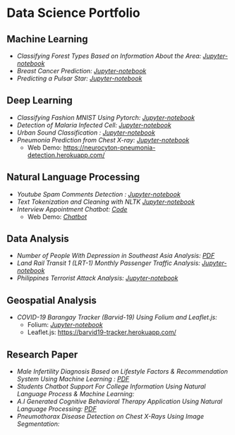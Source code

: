 # Data Science Portfolio

## Machine Learning
* *Classifying Forest Types Based on Information About the Area:* *[Jupyter-notebook](https://github.com/gabbygab1233/Data-Science-Portfolio/blob/master/Machine-learning/the-forest-zero-to-hero.ipynb)*
* *Breast Cancer Prediction:* *[Jupyter-notebook](https://github.com/gabbygab1233/Data-Science-Portfolio/blob/master/Machine-learning/breast-cancer-prediction-case-study.ipynb)*
* *Predicting a Pulsar Star:* *[Jupyter-notebook](https://github.com/gabbygab1233/Data-Science-Portfolio/blob/master/Machine-learning/i-see-stars.ipynb)*


## Deep Learning

* *Classifying Fashion MNIST Using Pytorch:* *[Jupyter-notebook](https://github.com/gabbygab1233/Data-Science-Portfolio/blob/master/Deep-learning/Classifying_FashionMnist.ipynb)*
* *Detection of Malaria Infected Cell:* *[Jupyter-notebook](https://github.com/gabbygab1233/Data-Science-Portfolio/blob/master/Deep-learning/detection-of-malaria-infected-cell-fastai-v2.ipynb)*
* *Urban Sound Classification :* *[Jupyter-notebook](https://github.com/gabbygab1233/Data-Science-Portfolio/blob/master/Deep-learning/URBANSOUND%20CLASSIFICATION.ipynb)*
* *Pneumonia Prediction from Chest X-ray:* *[Jupyter-notebook](https://github.com/gabbygab1233/Data-Science-Portfolio/blob/master/Deep-learning/pneumonia-prediction-pytorch-fastai.ipynb)*
     * Web Demo: https://neurocyton-pneumonia-detection.herokuapp.com/

## Natural Language Processing

* *Youtube Spam Comments Detection :* *[Jupyter-notebook](https://github.com/gabbygab1233/Data-Science-Portfolio/blob/master/Natural-language-process/youtube-spam-classifier.ipynb)*
* *Text Tokenization and Cleaning with NLTK* *[Jupyter-notebook](https://github.com/gabbygab1233/Data-Science-Portfolio/blob/master/Natural-language-process/Text%20tokenization%20and%20cleaning/Text%20Tokenization%20and%20Cleaning%20with%20NLTK.ipynb)*
* *Interview Appointment Chatbot:* *[Code](https://github.com/gabbygab1233/Data-Science-Portfolio/tree/master/Natural-language-process/Interview_Appointment_Chatbot)*
    * Web Demo: *[Chatbot](https://gabbygab1233.github.io/gabbiee/)*

## Data Analysis

* *Number of People With Depression in Southeast Asia Analysis:* *[PDF](https://github.com/gabbygab1233/Data-Science-Portfolio/blob/master/Data-analysis/Data%20Analytics%20AlphaBeta.pdf)*
* *Land Rail Transit 1 (LRT-1) Monthly Passenger Traffic Analysis:* *[Jupyter-notebook](https://github.com/gabbygab1233/Data-Science-Portfolio/blob/master/Data-analysis/A-Train.ipynb)*
* *Philippines Terrorist Attack Analysis:* *[Jupyter-notebook](https://github.com/gabbygab1233/Data-Science-Portfolio/blob/master/Data-analysis/terrorism-in-the-philippines.ipynb)*

## Geospatial Analysis
* *COVID-19 Barangay Tracker (Barvid-19) Using Folium and Leaflet.js:*
     * Folium: *[Jupyter-notebook](https://github.com/gabbygab1233/Data-Science-Portfolio/blob/master/Geospatial%20Analysis/Barvid-19%20Tracker.ipynb)*
     * Leaflet.js: https://barvid19-tracker.herokuapp.com/



## Research Paper


* *Male Infertility Diagnosis Based on Lifestyle Factors &  Recommendation System Using Machine Learning :* *[PDF](https://github.com/gabbygab1233/Data-Science-Portfolio/blob/master/Research-paper/Male%20Infertility%20Diagnosis%20%26%20Recommendation%20System%20%20Using%20Machine%20Learning.pdf)*
* *Students Chatbot Support For College Information Using Natural Language Process & Machine Learning:* 
* *A.I Generated Cognitive Behavioral Therapy Application Using Natural Language Processing:* *[PDF](https://github.com/gabbygab1233/Data-Science-Portfolio/blob/master/Research-paper/Artificial%20Intelligence%20Cognitive%20Behavioral%20Therapy%20Application%20Using%20Natural%20Language%20Processing.pdf)*
* *Pneumothorax Disease Detection on Chest X-Rays Using Image Segmentation:* 

